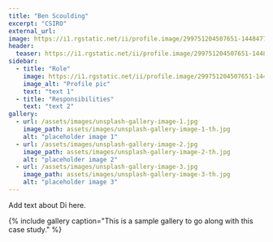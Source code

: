 ```yaml
---
title: "Ben Scoulding"
excerpt: "CSIRO"
external_url: 
image: https://i1.rgstatic.net/ii/profile.image/299751204507651-1448477664757_Q512/Ben-Scoulding.jpg
header:
  teaser: https://i1.rgstatic.net/ii/profile.image/299751204507651-1448477664757_Q512/Ben-Scoulding.jpg
sidebar:
  - title: "Role"
    image: https://i1.rgstatic.net/ii/profile.image/299751204507651-1448477664757_Q512/Ben-Scoulding.jpg
    image_alt: "Profile pic"
    text: "text 1"
  - title: "Responsibilities"
    text: "text 2"
gallery:
  - url: /assets/images/unsplash-gallery-image-1.jpg
    image_path: assets/images/unsplash-gallery-image-1-th.jpg
    alt: "placeholder image 1"
  - url: /assets/images/unsplash-gallery-image-2.jpg
    image_path: assets/images/unsplash-gallery-image-2-th.jpg
    alt: "placeholder image 2"
  - url: /assets/images/unsplash-gallery-image-3.jpg
    image_path: assets/images/unsplash-gallery-image-3-th.jpg
    alt: "placeholder image 3"
---
```


Add text about Di here.

{% include gallery caption="This is a sample gallery to go along with this case study." %}
